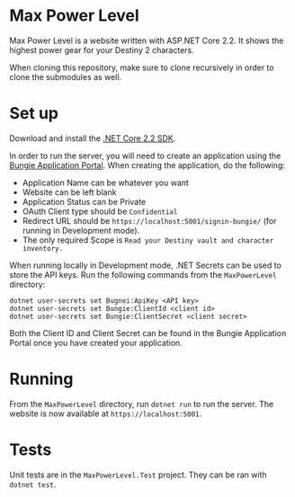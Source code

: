 # Max Power Level

Max Power Level is a website written with ASP.NET Core 2.2. It shows the highest power gear for your Destiny 2 characters.

When cloning this repository, make sure to clone recursively in order to clone the submodules as well.

# Set up

Download and install the [.NET Core 2.2 SDK](https://dotnet.microsoft.com/download).

In order to run the server, you will need to create an application using the [Bungie Application Portal](https://www.bungie.net/en/Application). When creating the application, do the following:

* Application Name can be whatever you want
* Website can be left blank
* Application Status can be Private
* OAuth Client type should be `Confidential`
* Redirect URL should be `https://localhost:5001/signin-bungie/` (for running in Development mode).
* The only required Scope is `Read your Destiny vault and character inventory.`

When running locally in Development mode, .NET Secrets can be used to store the API keys. Run the following commands from the `MaxPowerLevel` directory:

    dotnet user-secrets set Bugnei:ApiKey <API key>
    dotnet user-secrets set Bungie:ClientId <client id>
    dotnet user-secrets set Bungie:ClientSecret <client secret>

Both the Client ID and Client Secret can be found in the Bungie Application Portal once you have created your application.

# Running

From the `MaxPowerLevel` directory, run `dotnet run` to run the server. The website is now available at `https://localhost:5001`.

# Tests

Unit tests are in the `MaxPowerLevel.Test` project. They can be ran with `dotnet test`.
